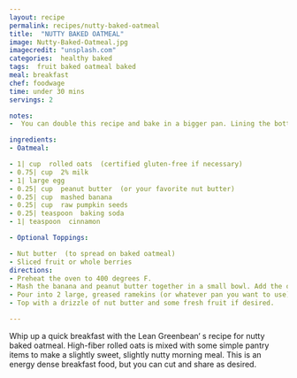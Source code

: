 ```yaml
---
layout: recipe
permalink: recipes/nutty-baked-oatmeal
title:  "NUTTY BAKED OATMEAL"
image: Nutty-Baked-Oatmeal.jpg
imagecredit: "unsplash.com"
categories:  healthy baked
tags:  fruit baked oatmeal baked
meal: breakfast
chef: foodwage
time: under 30 mins
servings: 2

notes:
-  You can double this recipe and bake in a bigger pan. Lining the bottom of the ramekins or pan with parchment paper makes it easy to remove

ingredients:
- Oatmeal:

- 1| cup  rolled oats  (certified gluten-free if necessary)
- 0.75| cup  2% milk
- 1| large egg
- 0.25| cup  peanut butter  (or your favorite nut butter)
- 0.25| cup  mashed banana
- 0.25| cup  raw pumpkin seeds
- 0.25| teaspoon  baking soda
- 1| teaspoon  cinnamon

- Optional Toppings:

- Nut butter  (to spread on baked oatmeal)
- Sliced fruit or whole berries
directions:
- Preheat the oven to 400 degrees F.
- Mash the banana and peanut butter together in a small bowl. Add the oats, milk and egg and mix well. Stir in the baking soda, cinnamon and pumpkin seeds.
- Pour into 2 large, greased ramekins (or whatever pan you want to use) and bake at 400 degrees F for 25 minutes. Allow the baked oatmeal to cool for 15 minutes.
- Top with a drizzle of nut butter and some fresh fruit if desired.

---
```


Whip up a quick breakfast with the Lean Greenbean‘ s recipe for nutty baked oatmeal. High-fiber rolled oats is mixed with some simple pantry items to make a slightly sweet, slightly nutty morning meal. This is an energy dense breakfast food, but you can cut and share as desired.